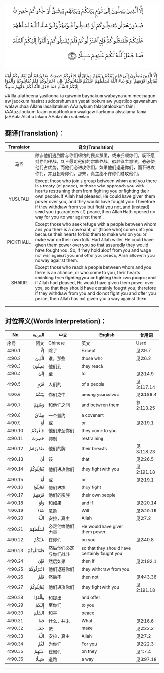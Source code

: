 ![004:090](images/004_090.gif)

#إِلَّا الَّذِينَ يَصِلُونَ إِلَىٰ قَوْمٍ بَيْنَكُمْ وَبَيْنَهُمْ مِيثَاقٌ أَوْ جَاءُوكُمْ حَصِرَتْ صُدُورُهُمْ أَنْ يُقَاتِلُوكُمْ أَوْ يُقَاتِلُوا قَوْمَهُمْ ۚ وَلَوْ شَاءَ اللَّهُ لَسَلَّطَهُمْ عَلَيْكُمْ فَلَقَاتَلُوكُمْ ۚ فَإِنِ اعْتَزَلُوكُمْ فَلَمْ يُقَاتِلُوكُمْ وَأَلْقَوْا إِلَيْكُمُ السَّلَمَ فَمَا جَعَلَ اللَّهُ لَكُمْ عَلَيْهِمْ سَبِيلًا 

##Illa allatheena yasiloona ila qawmin baynakum wabaynahum meethaqun aw jaookum hasirat sudooruhum an yuqatilookum aw yuqatiloo qawmahum walaw shaa Allahu lasallatahum AAalaykum falaqatalookum faini iAAtazalookum falam yuqatilookum waalqaw ilaykumu alssalama fama jaAAala Allahu lakum AAalayhim sabeelan 

## 翻译(Translation)：

| Translator | 译文(Translation)                                            |
| :--------: | ------------------------------------------------------------ |
|    马坚    | 除非他们逃到曾与你们缔约的民众那里，或来归顺你们，既不愿对你们作战，又不愿对他们的宗族作战。假若真主意欲，他必使他们占优势，而他们必进攻你们。如果他们退避你们，而不进攻你们，并且投降你们，那末，真主绝不许你们进攻他们。 |
|  YUSUFALI  | Except those who join a group between whom and you there is a treaty (of peace), or those who approach you with hearts restraining them from fighting you or fighting their own people. If Allah had pleased, He could have given them power over you, and they would have fought you: Therefore if they withdraw from you but fight you not, and (instead) send you (guarantees of) peace, then Allah Hath opened no way for you (to war against them). |
| PICKTHALL  | Except those who seek refuge with a people between whom and you there is a covenant, or (those who) come unto you because their hearts forbid them to make war on you or make war on their own folk. Had Allah willed He could have given them power over you so that assuredly they would have fought you. So, if they hold aloof from you and wage not war against you and offer you peace, Allah alloweth you no way against them. |
|   SHAKIR   | Except those who reach a people between whom and you there is an alliance, or who come to you, their hearts shrinking from fighting you or fighting their own people; and if Allah had pleased, He would have given them power over you, so that they should have certainly fought you; therefore if they withdraw from you and do not fight you and offer you peace, then Allah has not given you a way against them. |

---

## 对位释义(Words Interpretation)：

| No   | العربية | 中文    | English | 曾用词 |
| ---- | ------: | ------- | ------- | ------ |
| 序号 |    阿文 | Chinese | 英文    | Used   |
| 4:90.1  | إِلَّا       | 除了                   | Except                                        | 见2:9.7    |
| 4:90.2  | الَّذِينَ     | 谁，那些               | those who                                     | 见2:6.2    |
| 4:90.3  | يَصِلُونَ     | 他们到                 | they reach                                    |            |
| 4:90.4  | إِلَىٰ       | 至                     | to                                            | 见2:14.9   |
| 4:90.5  | قَوْمٍ       | 人们的                 | of a people                                   | 见3:117.14 |
| 4:90.6  | بَيْنَكُمْ     | 你们之中               | among yourselves                              | 见2:188.4  |
| 4:90.7  | وَبَيْنَهُمْ    | 和他们之间             | and between them                              | 参2:113.25 |
| 4:90.8  | مِيثَاقٌ     | 一个盟约               | a covenant                                    |            |
| 4:90.9  | أَوْ        | 或                     | or                                            | 见2:19.1   |
| 4:90.10 | جَاءُوكُمْ    | 他们来至你们           | they come to you                              |            |
| 4:90.11 | حَصِرَتْ      | 抑制                   | restraining                                   |            |
| 4:90.12 | صُدُورُهُمْ    | 他们的胸               | their breasts                                 | 见3:118.23 |
| 4:90.13 | أَنْ        | 该                     | that                                          | 见2:26.5   |
| 4:90.14 | يُقَاتِلُوكُمْ  | 他们进攻你们           | they fight with you                           | 见2:191.18 |
| 4:90.15 | أَوْ        | 或                     | or                                            | 见2:19.1   |
| 4:90.16 | يُقَاتِلُوا   | 他们进攻               | they fight                                    |            |
| 4:90.17 | قَوْمَهُمْ     | 他们的宗族             | their own people                              |            |
| 4:90.18 | وَلَوْ       | 和如果                 | and if                                        | 见2:20.14  |
| 4:90.19 | شَاءَ       | 意欲                   | Will                                          | 见2:20.15  |
| 4:90.20 | اللَّهُ      | 安拉，真主             | Allah                                         | 见2:7.2 |
| 4:90.21 | لَسَلَّطَهُمْ    | 必定他给他们力量       | He would have given them power                |            |
| 4:90.22 | عَلَيْكُمْ     | 在你们                 | on you                                        | 见2:40.8   |
| 4:90.23 | فَلَقَاتَلُوكُمْ | 然后他们必定与你们战斗 | so that they should have certainly fought you |            |
| 4:90.24 | فَإِنِ       | 然后如果               | then if                                       | 见2:192.1  |
| 4:90.25 | اعْتَزَلُوكُمْ  | 他们退避你们           | they withdraw from you                        |            |
| 4:90.26 | فَلَمْ       | 然后不                 | then not                                      | 见4:43.36  |
| 4:90.27 | يُقَاتِلُوكُمْ  | 他们进攻你们           | they fight with you                           | 见2:191.18 |
| 4:90.28 | وَأَلْقَوْا    | 和提出                 | and offer                                     |            |
| 4:90.29 | إِلَيْكُمُ     | 至你们                 | to you                                        |            |
| 4:90.30 | السَّلَمَ     | 和平                   | peace                                         |            |
| 4:90.31 | فَمَا       | 什么，并未             | What                                          | 见2:16.6   |
| 4:90.32 | جَعَلَ       | 使                     | make                                          | 见2:22.2   |
| 4:90.33 | اللَّهُ      | 安拉，真主             | Allah                                         | 见2:7.2 |
| 4:90.34 | لَكُمْ       | 为你们                 | For you                                       | 见2:22.3   |
| 4:90.35 | عَلَيْهِمْ     | 在他们                 | on they                                       | 见1:7.4    |
| 4:90.36 | سَبِيلًا     | 道路                   | a way                                         | 见3:97.18  |

---

